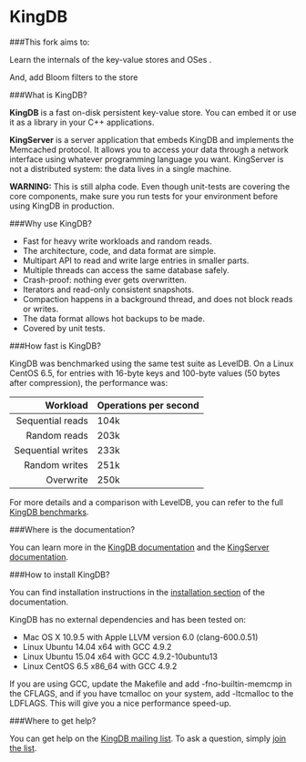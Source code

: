 KingDB
======

###This fork aims to:

Learn the internals of the key-value stores and OSes .

And, add Bloom filters to the store

###What is KingDB?

**KingDB** is a fast on-disk persistent key-value store. You can embed it or use it as a library in your C++ applications.

**KingServer** is a server application that embeds KingDB and implements the Memcached protocol. It allows you to access your data through a network interface using whatever programming language you want. KingServer is not a distributed system: the data lives in a single machine.

**WARNING:** This is still alpha code. Even though unit-tests are covering the core components, make sure you run tests for your environment before using KingDB in production.

###Why use KingDB?

- Fast for heavy write workloads and random reads.
- The architecture, code, and data format are simple.
- Multipart API to read and write large entries in smaller parts.
- Multiple threads can access the same database safely.
- Crash-proof: nothing ever gets overwritten.
- Iterators and read-only consistent snapshots.
- Compaction happens in a background thread, and does not block reads or writes.
- The data format allows hot backups to be made.
- Covered by unit tests.

###How fast is KingDB?

KingDB was benchmarked using the same test suite as LevelDB. On a Linux CentOS 6.5, for entries with 16-byte keys and 100-byte values (50 bytes after compression), the performance was:

| Workload            | Operations per second |
| ------------------: | :-------------------- |
|    Sequential reads |                  104k |
|        Random reads |                  203k |
|   Sequential writes |                  233k |
|       Random writes |                  251k |
|           Overwrite |                  250k |

For more details and a comparison with LevelDB, you can refer to the full [KingDB benchmarks](doc/bench/benchmarks.md).

###Where is the documentation?

You can learn more in the [KingDB documentation](doc/kingdb.md) and the [KingServer documentation](doc/kingserver.md).

###How to install KingDB?

You can find installation instructions in the [installation section](doc/kingdb.md#2-how-to-install-kingdb) of the documentation.

KingDB has no external dependencies and has been tested on:

- Mac OS X 10.9.5 with Apple LLVM version 6.0 (clang-600.0.51)
- Linux Ubuntu 14.04 x64 with GCC 4.9.2
- Linux Ubuntu 15.04 x64 with GCC 4.9.2-10ubuntu13
- Linux CentOS 6.5 x86\_64 with GCC 4.9.2

If you are using GCC, update the Makefile and add \-fno\-builtin\-memcmp in the CFLAGS, and if you have tcmalloc on your system, add \-ltcmalloc to the LDFLAGS. This will give you a nice performance speed\-up.

###Where to get help?

You can get help on the [KingDB mailing list](https://groups.google.com/d/forum/kingdb). To ask a question, simply [join the list](https://groups.google.com/d/forum/kingdb/join).
